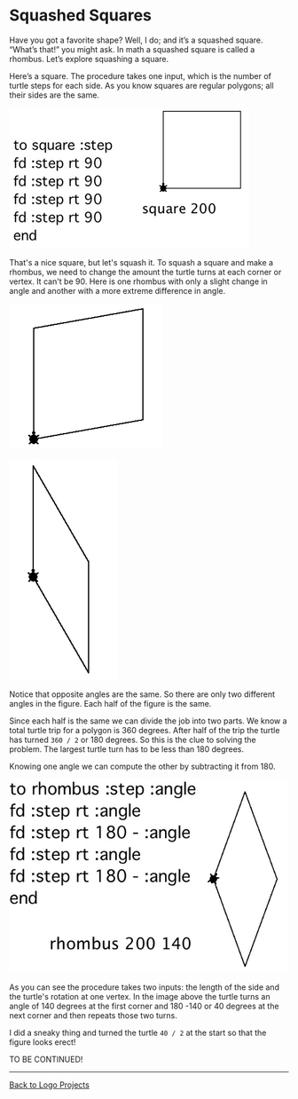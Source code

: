 # Squashed Squares

Have you got a favorite shape? Well, I do; and it’s a squashed
square. “What’s that!” you might ask. In math a squashed square is
called a rhombus. Let’s explore squashing a square.

Here’s a square. The procedure takes one input, which is the number of
turtle steps for each side. As you know squares are regular polygons;
all their sides are the same.

![squarepic1.jpg](../images/squarepic1.jpg)

That's a nice square, but let's squash it. To squash a square and make
a rhombus, we need to change the amount the turtle turns at each
corner or vertex. It can't be 90. Here is one rhombus with only a
slight change in angle and another with a more extreme difference in
angle.

![rhombus1.jpg](../images/rhombus1.jpg)

![rhombus2.jpg](../images/rhombus2.jpg)

Notice that opposite angles are the same. So there are only two
different angles in the figure. Each half of the figure is the same.

Since each half is the same we can divide the job into two parts. We
know a total turtle trip for a polygon is 360 degrees. After half of
the trip the turtle has turned `360 / 2` or 180 degrees. So this is the
clue to solving the problem.  The largest turtle turn has to be less
than 180 degrees.

Knowing one angle we can compute the other by subtracting it from 180.

![rhombus3.jpg](../images/rhombus3.jpg)

As you can see the procedure takes two inputs: the length of the side
and the turtle's rotation at one vertex. In the image above the turtle
turns an angle of 140 degrees at the first corner and 180 -140 or 40
degrees at the next corner and then repeats those two turns.

I did a sneaky thing and turned the turtle `40 / 2` at the start so that
the figure looks erect!

TO BE CONTINUED!

----
[Back to Logo Projects](../LogoProjects.md)
